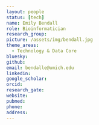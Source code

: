```yaml
---
layout: people
status: [tech]
name: Emily Bendall
role: Bioinformatician
research_group: 
picture: /assets/img/bendall.jpg
theme_areas:
  - Technology & Data Core
bluesky: 
github: 
email: bendalle@umich.edu
linkedin:
google_scholar: 
orcid: 
research_gate: 
website: 
pubmed: 
phone: 
address: 
---
```


